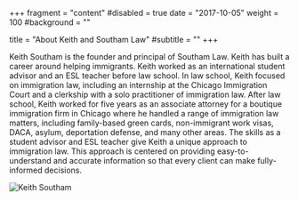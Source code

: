 +++
fragment = "content"
#disabled = true
date = "2017-10-05"
weight = 100
#background = ""

title = "About Keith and Southam Law"
#subtitle = ""
+++

Keith Southam is the founder and principal of Southam Law. Keith has built a career around helping immigrants. Keith worked as an international student advisor and an ESL teacher before law school. In law school, Keith focused on immigration law, including an internship at the Chicago Immigration Court and a clerkship with a solo practitioner of immigration law. After law school, Keith worked for five years as an associate attorney for a boutique immigration firm in Chicago where he handled a range of immigration law matters, including family-based green cards, non-immigrant work visas, DACA, asylum, deportation defense, and many other areas. The skills as a student advisor and ESL teacher give Keith a unique approach to immigration law. This approach is centered on providing easy-to-understand and accurate information so that every client can make fully-informed decisions. 

![Keith Southam](/images/keith-keith.png)
